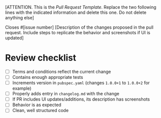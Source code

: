 [ATTENTION. This is the *Pull Request Template*. Replace the two following lines with the indicated information and delete this one. Do not delete anything else]

Closes #[issue number]
[Description of the changes proposed in the pull request. Include steps to replicate the behavior and screenshots if UI is updated]

# Review checklist
- [ ] Terms and conditions reflect the current change
- [ ] Contains enough appropriate tests
- [ ] Increments version in `pubspec.yaml` (changes `1.0.0+1` to `1.0.0+2` for example)
- [ ] Properly adds entry in `changelog.md` with the change
- [ ] If PR includes UI updates/additions, its description has screenshots
- [ ] Behavior is as expected
- [ ] Clean, well structured code
